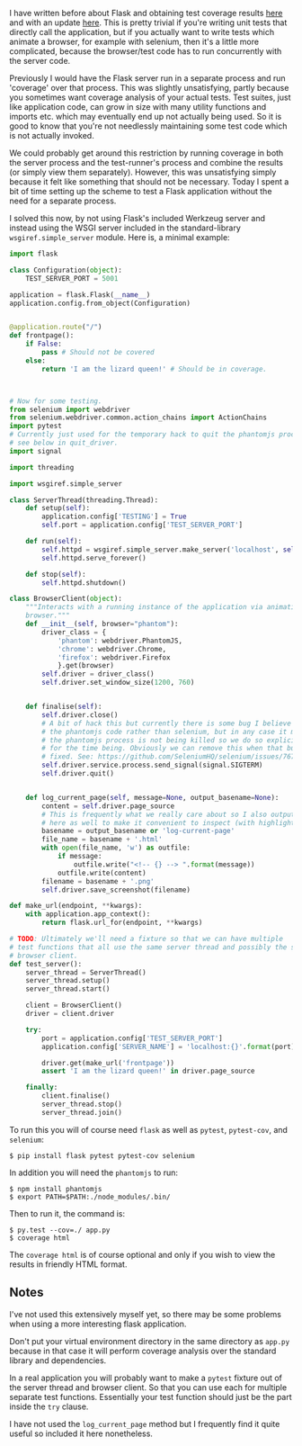 <!-- 
.. title: Flask and Pytest coverage
.. slug: flask-and-pytest-coverage
.. date: 2017-02-20 16:27:27 UTC
.. tags: python, flask, tests, coverage
.. category: 
.. link: 
.. description: 
.. type: text
-->

I have written before about Flask and obtaining test coverage results
[here](link://slug/flask-+-coverage-analysis)
and with an update
[here](link://slug/update-flask+coverage).
This is pretty trivial if you're writing unit tests that directly call the application, but if you actually want to write tests which animate a browser, for example with selenium, then it's a little more complicated, because the browser/test code has to run concurrently with the server code.

Previously I would have the Flask server run in a separate process and run 'coverage' over that process. This was slightly unsatisfying, partly because you sometimes want coverage analysis of your actual tests. Test suites, just like application code, can grow in size with many utility functions and imports etc. which may eventually end up not actually being used. So it is good to know that you're not needlessly maintaining some test code which is not actually invoked.

We could probably get around this restriction by running coverage in both the server process and the test-runner's process and combine the results (or simply view them separately). However, this was unsatisfying simply because it felt like something that should not be necessary. Today I spent a bit of time setting up the scheme to test a Flask application without the need for a separate process.

I solved this now, by not using Flask's included Werkzeug server and instead using the WSGI server included in the standard-library `wsgiref.simple_server` module. Here is, a minimal example:

```python
import flask

class Configuration(object):
    TEST_SERVER_PORT = 5001

application = flask.Flask(__name__)
application.config.from_object(Configuration)


@application.route("/")
def frontpage():
    if False:
        pass # Should not be covered
    else:
        return 'I am the lizard queen!' # Should be in coverage.



# Now for some testing.
from selenium import webdriver
from selenium.webdriver.common.action_chains import ActionChains
import pytest
# Currently just used for the temporary hack to quit the phantomjs process
# see below in quit_driver.
import signal

import threading

import wsgiref.simple_server

class ServerThread(threading.Thread):
    def setup(self):
        application.config['TESTING'] = True
        self.port = application.config['TEST_SERVER_PORT']

    def run(self):
        self.httpd = wsgiref.simple_server.make_server('localhost', self.port, application)
        self.httpd.serve_forever()

    def stop(self):
        self.httpd.shutdown()

class BrowserClient(object):
    """Interacts with a running instance of the application via animating a
    browser."""
    def __init__(self, browser="phantom"):
        driver_class = {
            'phantom': webdriver.PhantomJS,
            'chrome': webdriver.Chrome,
            'firefox': webdriver.Firefox
            }.get(browser)
        self.driver = driver_class()
        self.driver.set_window_size(1200, 760)


    def finalise(self):
        self.driver.close()
        # A bit of hack this but currently there is some bug I believe in
        # the phantomjs code rather than selenium, but in any case it means that
        # the phantomjs process is not being killed so we do so explicitly here
        # for the time being. Obviously we can remove this when that bug is
        # fixed. See: https://github.com/SeleniumHQ/selenium/issues/767
        self.driver.service.process.send_signal(signal.SIGTERM)
        self.driver.quit()


    def log_current_page(self, message=None, output_basename=None):
        content = self.driver.page_source
        # This is frequently what we really care about so I also output it
        # here as well to make it convenient to inspect (with highlighting).
        basename = output_basename or 'log-current-page'
        file_name = basename + '.html'
        with open(file_name, 'w') as outfile:
            if message:
                outfile.write("<!-- {} --> ".format(message))
            outfile.write(content)
        filename = basename + '.png'
        self.driver.save_screenshot(filename)

def make_url(endpoint, **kwargs):
    with application.app_context():
        return flask.url_for(endpoint, **kwargs)

# TODO: Ultimately we'll need a fixture so that we can have multiple
# test functions that all use the same server thread and possibly the same
# browser client.
def test_server():
    server_thread = ServerThread()
    server_thread.setup()
    server_thread.start()

    client = BrowserClient()
    driver = client.driver

    try:
        port = application.config['TEST_SERVER_PORT']
        application.config['SERVER_NAME'] = 'localhost:{}'.format(port)

        driver.get(make_url('frontpage'))
        assert 'I am the lizard queen!' in driver.page_source

    finally:
        client.finalise()
        server_thread.stop()
        server_thread.join()
```

To run this you will of course need `flask` as well as `pytest`, `pytest-cov`, and `selenium`:

```shell
$ pip install flask pytest pytest-cov selenium
```

In addition you will need the `phantomjs` to run:

```shell
$ npm install phantomjs
$ export PATH=$PATH:./node_modules/.bin/
```

Then to run it, the command is:

```shell
$ py.test --cov=./ app.py
$ coverage html
```

The `coverage html` is of course optional and only if you wish to view the results in friendly HTML format.

## Notes

I've not used this extensively myself yet, so there may be some problems when using a more interesting flask application.

Don't put your virtual environment directory in the same directory as `app.py` because in that case it will perform coverage analysis over the standard library and dependencies.

In a real application you will probably want to make a `pytest` fixture out of the server thread and browser client. So that you can use each for multiple separate test functions. Essentially your test function should just be the part inside the `try` clause.

I have not used the `log_current_page` method but I frequently find it quite useful so included it here nonetheless.
